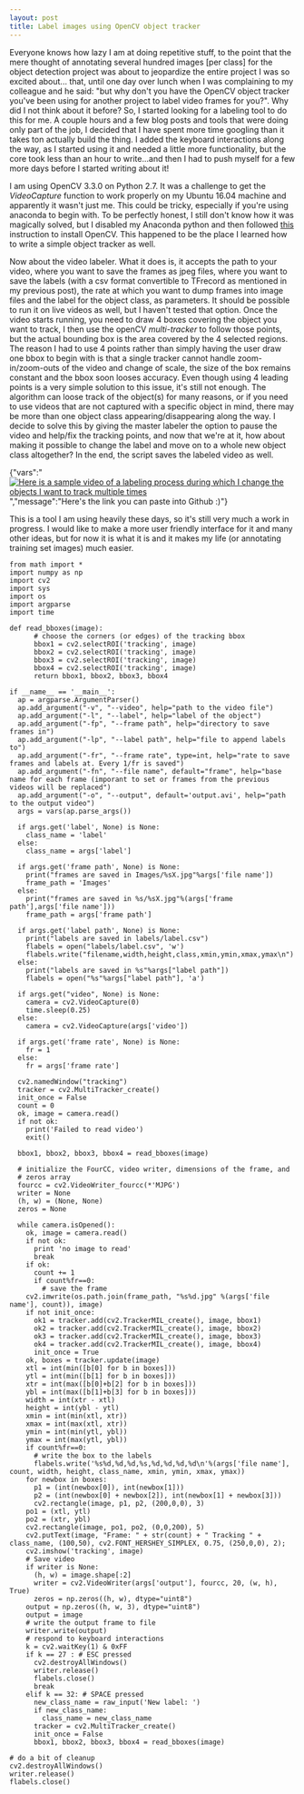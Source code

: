 ```yaml
---
layout: post
title: Label images using OpenCV object tracker
---
```


Everyone knows how lazy I am at doing repetitive stuff, to the point that the mere thought of annotating several hundred images [per class] for the object detection project was about to jeopardize the entire project I was so excited about... that, until one day over lunch when I was complaining to my colleague and he said: "but why don't you have the OpenCV object tracker you've been using for another project to label video frames for you?". Why did I not think about it before? So, I started looking for a labeling tool to do this for me.  A couple hours and a few blog posts and tools that were doing only part of the job, I decided that I have spent more time googling than it takes ton actually build the thing. I added the keyboard interactions along the way, as I started using it and needed a little more functionality, but the core took less than an hour to write...and then I had to push myself for a few more days before I started writing about it!

I am using OpenCV 3.3.0 on Python 2.7. It was a challenge to get the _VideoCapture_ function to work properly on my Ubuntu 16.04 machine and apparently it wasn't just me. This could be tricky, especially if you're using anaconda to begin with. To be perfectly honest, I still don't know how it was magically solved, but I disabled my Anaconda python and then followed [this](https://www.learnopencv.com/install-opencv3-on-ubuntu//) instruction to install OpenCV. This happened to be the place I learned how to write a simple object tracker as well. 

Now about the video labeler. What it does is, it accepts the path to your video, where you want to save the frames as jpeg files, where you want to save the labels (with a csv format convertible to TFrecord as mentioned in my previous post), the rate at which you want to dump frames into image files and the label for the object class, as parameters. It should be possible to run it on live videos as well, but I haven't tested that option. Once the video starts running, you need to draw 4 boxes covering the object you want to track, I then use the openCV _multi-tracker_ to follow those points, but the actual bounding box is the area covered by the 4 selected regions. The reason I had to use 4 points rather than simply having the user draw one bbox to begin with is that a single tracker cannot handle zoom-in/zoom-outs of the video and change of scale, the size of the box remains constant and the bbox soon looses accuracy. Even though using 4 leading points is a very simple solution to this issue, it's still not enough. The algorithm can loose track of the object(s) for many reasons, or if you need to use videos that are not captured with a specific object in mind, there may be more than one object class appearing/disappearing along the way. I decide to solve this by giving the master labeler the option to pause the video and help/fix the tracking points, and now that we're at it, how about making it possible to change the label and move on to a whole new object class altogether? In the end, the script saves the labeled video as well.

{"vars":"[![Here is a sample video of a labeling process during which I change the objects I want to track multiple times](https://img.youtube.com/vi/Pa6ARjV8wy0/0.jpg)](https://www.youtube.com/watch?v=Pa6ARjV8wy0)","message":"Here's the link you can paste into Github :)"}

This is a tool I am using heavily these days, so it's still very much a work in progress. I would like to make a more user friendly interface for it and many other ideas, but for now it is what it is and it makes my life (or annotating training set images) much easier.


	from math import *
	import numpy as np
	import cv2
	import sys
	import os
	import argparse
	import time

	def read_bboxes(image):
    	  # choose the corners (or edges) of the tracking bbox
    	  bbox1 = cv2.selectROI('tracking', image)
    	  bbox2 = cv2.selectROI('tracking', image)
    	  bbox3 = cv2.selectROI('tracking', image)
    	  bbox4 = cv2.selectROI('tracking', image)
    	  return bbox1, bbox2, bbox3, bbox4

	if __name__ == '__main__':
	  ap = argparse.ArgumentParser()
	  ap.add_argument("-v", "--video", help="path to the video file")
	  ap.add_argument("-l", "--label", help="label of the object")
	  ap.add_argument("-fp", "--frame path", help="directory to save frames in")
	  ap.add_argument("-lp", "--label path", help="file to append labels to")
	  ap.add_argument("-fr", "--frame rate", type=int, help="rate to save frames and labels at. Every 1/fr is saved")
	  ap.add_argument("-fn", "--file name", default="frame", help="base name for each frame (imporant to set or frames from the previous videos will be replaced")
	  ap.add_argument("-o", "--output", default='output.avi', help="path to the output video")        
	  args = vars(ap.parse_args())

	  if args.get('label', None) is None:
	    class_name = 'label'
	  else:
	    class_name = args['label']

	  if args.get('frame path', None) is None:
	    print("frames are saved in Images/%sX.jpg"%args['file name'])
	    frame_path = 'Images'
	  else:
	    print("frames are saved in %s/%sX.jpg"%(args['frame path'],args['file name']))
	    frame_path = args['frame path']

	  if args.get('label path', None) is None:
	    print("labels are saved in labels/label.csv")
	    flabels = open("labels/label.csv", 'w')
	    flabels.write("filename,width,height,class,xmin,ymin,xmax,ymax\n")
	  else:
	    print("labels are saved in %s"%args["label path"])
	    flabels = open("%s"%args["label path"], 'a')

	  if args.get("video", None) is None:
	    camera = cv2.VideoCapture(0)
	    time.sleep(0.25)
	  else:
	    camera = cv2.VideoCapture(args['video'])

	  if args.get('frame rate', None) is None:
	    fr = 1
	  else:
	    fr = args['frame rate']

	  cv2.namedWindow("tracking")
	  tracker = cv2.MultiTracker_create()
	  init_once = False
	  count = 0
	  ok, image = camera.read()
	  if not ok:
	    print('Failed to read video')
	    exit()

	  bbox1, bbox2, bbox3, bbox4 = read_bboxes(image)

	  # initialize the FourCC, video writer, dimensions of the frame, and
	  # zeros array
	  fourcc = cv2.VideoWriter_fourcc(*'MJPG')
	  writer = None
	  (h, w) = (None, None)
	  zeros = None

	  while camera.isOpened():
	    ok, image = camera.read()
	    if not ok:
	      print 'no image to read'
	      break
	    if ok:
	      count += 1
	      if count%fr==0:
	        # save the frame
		cv2.imwrite(os.path.join(frame_path, "%s%d.jpg" %(args['file name'], count)), image)
	    if not init_once:
	      ok1 = tracker.add(cv2.TrackerMIL_create(), image, bbox1)
	      ok2 = tracker.add(cv2.TrackerMIL_create(), image, bbox2)
	      ok3 = tracker.add(cv2.TrackerMIL_create(), image, bbox3)
	      ok4 = tracker.add(cv2.TrackerMIL_create(), image, bbox4)
	      init_once = True
	    ok, boxes = tracker.update(image)
	    xtl = int(min([b[0] for b in boxes]))
	    ytl = int(min([b[1] for b in boxes]))
	    xtr = int(max([b[0]+b[2] for b in boxes]))
	    ybl = int(max([b[1]+b[3] for b in boxes]))
	    width = int(xtr - xtl)
	    height = int(ybl - ytl)
	    xmin = int(min(xtl, xtr))
	    xmax = int(max(xtl, xtr))
	    ymin = int(min(ytl, ybl))
	    ymax = int(max(ytl, ybl))
	    if count%fr==0:
	      # write the box to the labels
	      flabels.write('%s%d,%d,%d,%s,%d,%d,%d,%d\n'%(args['file name'], count, width, height, class_name, xmin, ymin, xmax, ymax))
	    for newbox in boxes:
	      p1 = (int(newbox[0]), int(newbox[1]))
	      p2 = (int(newbox[0] + newbox[2]), int(newbox[1] + newbox[3]))
	      cv2.rectangle(image, p1, p2, (200,0,0), 3)
	    po1 = (xtl, ytl)
	    po2 = (xtr, ybl)
	    cv2.rectangle(image, po1, po2, (0,0,200), 5)
	    cv2.putText(image, "Frame: " + str(count) + " Tracking " + class_name, (100,50), cv2.FONT_HERSHEY_SIMPLEX, 0.75, (250,0,0), 2);
	    cv2.imshow('tracking', image)
	    # Save video
	    if writer is None:
	      (h, w) = image.shape[:2]
	      writer = cv2.VideoWriter(args['output'], fourcc, 20, (w, h), True)
	      zeros = np.zeros((h, w), dtype="uint8")
	    output = np.zeros((h, w, 3), dtype="uint8")
	    output = image
	    # write the output frame to file
	    writer.write(output)
	    # respond to keyboard interactions
	    k = cv2.waitKey(1) & 0xFF
	    if k == 27 : # ESC pressed
	      cv2.destroyAllWindows()
	      writer.release()
	      flabels.close()
	      break 
	    elif k == 32: # SPACE pressed
	      new_class_name = raw_input('New label: ')
	      if new_class_name:
	        class_name = new_class_name
	      tracker = cv2.MultiTracker_create()
	      init_once = False
	      bbox1, bbox2, bbox3, bbox4 = read_bboxes(image)
	     
	# do a bit of cleanup
	cv2.destroyAllWindows()
	writer.release()
	flabels.close()
